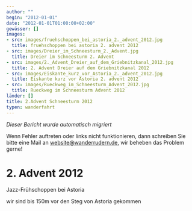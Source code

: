 ```yaml
---
author: ""
begin: "2012-01-01"
date: "2012-01-01T01:00:00+02:00"
gewässer: []
images:
- src: images/fruehschoppen_bei_astoria_2._advent_2012.jpg
  title: fruehschoppen bei astoria 2. advent 2012
- src: images/Dreier_im_Schneesturm_2._Advent.jpg
  title: Dreier im Schneesturm 2. Advent
- src: images/2._Advent_Dreier_auf_dem_Griebnitzkanal_2012.jpg
  title: 2. Advent Dreier auf dem Griebnitzkanal 2012
- src: images/Eiskante_kurz_vor_Astoria_2._advent_2012.jpg
  title: Eiskante kurz vor Astoria 2. advent 2012
- src: images/Rueckweg_im_Schneesturm_Advent_2012.jpg
  title: Rueckweg im Schneesturm Advent 2012
länder: []
title: 2.Advent Schneesturm 2012
typen: wanderfahrt
---
```



*Dieser Bericht wurde automatisch migriert*

Wenn Fehler auftreten oder links nicht funktionieren, dann schreiben Sie bitte eine Mail an website@wanderrudern.de, wir beheben das Problem gerne!



# 2. Advent 2012


Jazz-Frühschoppen bei Astoria

wir sind bis 150m vor den Steg von Astoria gekommen
